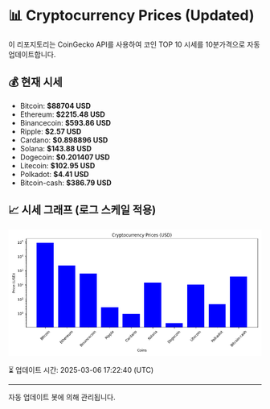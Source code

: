 
# 📊 Cryptocurrency Prices (Updated)

이 리포지토리는 CoinGecko API를 사용하여 코인 TOP 10 시세를 10분가격으로 자동 업데이트합니다.

## 💰 현재 시세
- Bitcoin: **$88704 USD**
- Ethereum: **$2215.48 USD**
- Binancecoin: **$593.86 USD**
- Ripple: **$2.57 USD**
- Cardano: **$0.898896 USD**
- Solana: **$143.88 USD**
- Dogecoin: **$0.201407 USD**
- Litecoin: **$102.95 USD**
- Polkadot: **$4.41 USD**
- Bitcoin-cash: **$386.79 USD**

## 📈 시세 그래프 (로그 스케일 적용)
![Crypto Prices](crypto_prices.png)

⏳ 업데이트 시간: 2025-03-06 17:22:40 (UTC)

---
자동 업데이트 봇에 의해 관리됩니다.

